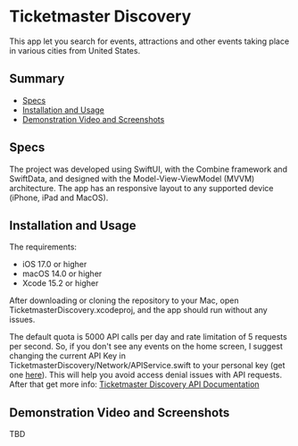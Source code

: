 # Ticketmaster Discovery

This app let you search for events, attractions and other events taking place in various cities from United States. 

## Summary

- [Specs](#specs)
- [Installation and Usage](#installation-and-usage)
- [Demonstration Video and Screenshots](#demonstration-video-and-screenshots)

## Specs

The project was developed using SwiftUI, with the Combine framework and SwiftData, and designed with the Model-View-ViewModel (MVVM) architecture. The app has an responsive layout to any supported device (iPhone, iPad and MacOS).

## Installation and Usage

The requirements:

- iOS 17.0 or higher
- macOS 14.0 or higher
- Xcode 15.2 or higher

After downloading or cloning the repository to your Mac, open TicketmasterDiscovery.xcodeproj, and the app should run without any issues.

The default quota is 5000 API calls per day and rate limitation of 5 requests per second. So, if you don't see any events on the home screen, I suggest changing the current API Key in TicketmasterDiscovery/Network/APIService.swift to your personal key (get one [here](https://developer-acct.ticketmaster.com/user/register)). This will help you avoid access denial issues with API requests. After that get more info: [Ticketmaster Discovery API Documentation](https://developer.ticketmaster.com/products-and-docs/apis/discovery-api/v2/)

## Demonstration Video and Screenshots

TBD
